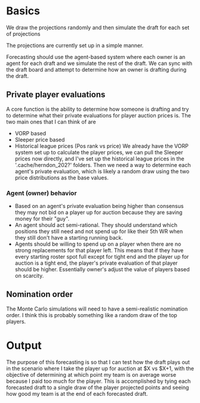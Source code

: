 
# Basics
We draw the projections randomly and then simulate the draft for each set of
projections

The projections are currently set up in a simple manner.

Forecasting should use the agent-based system where each owner is an agent for
each draft and we simulate the rest of the draft. We can sync with the draft
board and attempt to determine how an owner is drafting during the draft.

## Private player evaluations
A core function is the ability to determine how someone is drafting and try
to determine what their private evaluations for player auction prices is.
The two main ones that I can think of are
- VORP based
- Sleeper price based
- Historical league prices (Pos rank vs price)
We already have the VORP system set up to calculate the player prices, we can
pull the Sleeper prices now directly, and I've set up the historical league
prices in the '.cache/herndon_202?' folders. Then we need a way to determine
each agent's private evaluation, which is likely a random draw using the two
price distributions as the base values.

### Agent (owner) behavior
- Based on an agent's private evaluation being higher than consensus they may not bid on a player up for auction because they are saving money for their "guy".
- An agent should act semi-rational. They should understand which positions they still need and not spend up for like their 5th WR when they still don't have a starting running back.
- Agents should be willing to spend up on a player when there are no strong replacements for that player left. This means that if they have every starting roster spot full except for tight end and the player up for auction is a tight end, the player's private evaluation of that player should be higher. Essentially owner's adjust the value of players based on scarcity.

## Nomination order
The Monte Carlo simulations will need to have a semi-realistic nomination order.
I think this is probably something like a random draw of the top players.

# Output
The purpose of this forecasting is so that I can test how the draft plays out in
the scenario where I take the player up for auction at $X vs $X+1, with the
objective of determining at which point my team is on average worse because
I paid too much for the player. This is accomplished by tying each forecasted
draft to a single draw of the player projected points and seeing how good my
team is at the end of each forecasted draft.